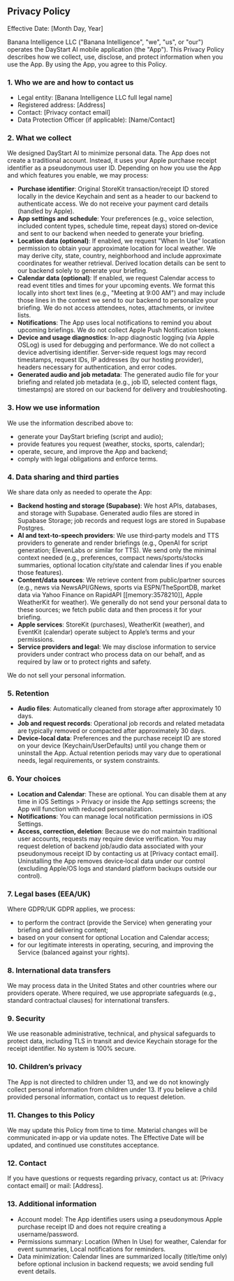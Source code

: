 ## Privacy Policy

Effective Date: [Month Day, Year]

Banana Intelligence LLC ("Banana Intelligence", "we", "us", or "our") operates the DayStart AI mobile application (the "App"). This Privacy Policy describes how we collect, use, disclose, and protect information when you use the App. By using the App, you agree to this Policy.

### 1. Who we are and how to contact us
- Legal entity: [Banana Intelligence LLC full legal name]
- Registered address: [Address]
- Contact: [Privacy contact email]
- Data Protection Officer (if applicable): [Name/Contact]

### 2. What we collect
We designed DayStart AI to minimize personal data. The App does not create a traditional account. Instead, it uses your Apple purchase receipt identifier as a pseudonymous user ID. Depending on how you use the App and which features you enable, we may process:

- **Purchase identifier**: Original StoreKit transaction/receipt ID stored locally in the device Keychain and sent as a header to our backend to authenticate access. We do not receive your payment card details (handled by Apple).
- **App settings and schedule**: Your preferences (e.g., voice selection, included content types, schedule time, repeat days) stored on‑device and sent to our backend when needed to generate your briefing.
- **Location data (optional)**: If enabled, we request "When In Use" location permission to obtain your approximate location for local weather. We may derive city, state, country, neighborhood and include approximate coordinates for weather retrieval. Derived location details can be sent to our backend solely to generate your briefing.
- **Calendar data (optional)**: If enabled, we request Calendar access to read event titles and times for your upcoming events. We format this locally into short text lines (e.g., "Meeting at 9:00 AM") and may include those lines in the context we send to our backend to personalize your briefing. We do not access attendees, notes, attachments, or invitee lists.
- **Notifications**: The App uses local notifications to remind you about upcoming briefings. We do not collect Apple Push Notification tokens.
- **Device and usage diagnostics**: In‑app diagnostic logging (via Apple OSLog) is used for debugging and performance. We do not collect a device advertising identifier. Server‑side request logs may record timestamps, request IDs, IP addresses (by our hosting provider), headers necessary for authentication, and error codes.
- **Generated audio and job metadata**: The generated audio file for your briefing and related job metadata (e.g., job ID, selected content flags, timestamps) are stored on our backend for delivery and troubleshooting.

### 3. How we use information
We use the information described above to:
- generate your DayStart briefing (script and audio);
- provide features you request (weather, stocks, sports, calendar);
- operate, secure, and improve the App and backend;
- comply with legal obligations and enforce terms.

### 4. Data sharing and third parties
We share data only as needed to operate the App:
- **Backend hosting and storage (Supabase)**: We host APIs, databases, and storage with Supabase. Generated audio files are stored in Supabase Storage; job records and request logs are stored in Supabase Postgres.
- **AI and text‑to‑speech providers**: We use third‑party models and TTS providers to generate and render briefings (e.g., OpenAI for script generation; ElevenLabs or similar for TTS). We send only the minimal context needed (e.g., preferences, compact news/sports/stocks summaries, optional location city/state and calendar lines if you enable those features).
- **Content/data sources**: We retrieve content from public/partner sources (e.g., news via NewsAPI/GNews, sports via ESPN/TheSportDB, market data via Yahoo Finance on RapidAPI [[memory:3578210]], Apple WeatherKit for weather). We generally do not send your personal data to these sources; we fetch public data and then process it for your briefing.
- **Apple services**: StoreKit (purchases), WeatherKit (weather), and EventKit (calendar) operate subject to Apple’s terms and your permissions.
- **Service providers and legal**: We may disclose information to service providers under contract who process data on our behalf, and as required by law or to protect rights and safety.

We do not sell your personal information.

### 5. Retention
- **Audio files**: Automatically cleaned from storage after approximately 10 days.
- **Job and request records**: Operational job records and related metadata are typically removed or compacted after approximately 30 days.
- **Device‑local data**: Preferences and the purchase receipt ID are stored on your device (Keychain/UserDefaults) until you change them or uninstall the App.
Actual retention periods may vary due to operational needs, legal requirements, or system constraints.

### 6. Your choices
- **Location and Calendar**: These are optional. You can disable them at any time in iOS Settings > Privacy or inside the App settings screens; the App will function with reduced personalization.
- **Notifications**: You can manage local notification permissions in iOS Settings.
- **Access, correction, deletion**: Because we do not maintain traditional user accounts, requests may require device verification. You may request deletion of backend job/audio data associated with your pseudonymous receipt ID by contacting us at [Privacy contact email]. Uninstalling the App removes device‑local data under our control (excluding Apple/OS logs and standard platform backups outside our control).

### 7. Legal bases (EEA/UK)
Where GDPR/UK GDPR applies, we process:
- to perform the contract (provide the Service) when generating your briefing and delivering content;
- based on your consent for optional Location and Calendar access;
- for our legitimate interests in operating, securing, and improving the Service (balanced against your rights).

### 8. International data transfers
We may process data in the United States and other countries where our providers operate. Where required, we use appropriate safeguards (e.g., standard contractual clauses) for international transfers.

### 9. Security
We use reasonable administrative, technical, and physical safeguards to protect data, including TLS in transit and device Keychain storage for the receipt identifier. No system is 100% secure.

### 10. Children’s privacy
The App is not directed to children under 13, and we do not knowingly collect personal information from children under 13. If you believe a child provided personal information, contact us to request deletion.

### 11. Changes to this Policy
We may update this Policy from time to time. Material changes will be communicated in‑app or via update notes. The Effective Date will be updated, and continued use constitutes acceptance.

### 12. Contact
If you have questions or requests regarding privacy, contact us at: [Privacy contact email] or mail: [Address].

### 13. Additional information
- Account model: The App identifies users using a pseudonymous Apple purchase receipt ID and does not require creating a username/password.
- Permissions summary: Location (When In Use) for weather, Calendar for event summaries, Local notifications for reminders.
- Data minimization: Calendar lines are summarized locally (title/time only) before optional inclusion in backend requests; we avoid sending full event details.



